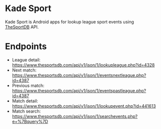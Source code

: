 # Kade Sport
Kade Sport is Android apps for lookup league sport events using [TheSportDB](https://www.thesportsdb.com/api.php) API.

# Endpoints
- League detail: https://www.thesportsdb.com/api/v1/json/1/lookupleague.php?id=4328
- Next match: https://www.thesportsdb.com/api/v1/json/1/eventsnextleague.php?id=4387
- Previous match: https://www.thesportsdb.com/api/v1/json/1/eventspastleague.php?id=4387
- Match detail: https://www.thesportsdb.com/api/v1/json/1/lookupevent.php?id=441613
- Match search: https://www.thesportsdb.com/api/v1/json/1/searchevents.php?e=%7Bquery%7D